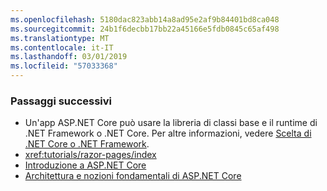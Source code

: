 ```yaml
---
ms.openlocfilehash: 5180dac823abb14a8ad95e2af9b84401bd8ca048
ms.sourcegitcommit: 24b1f6decbb17bb22a45166e5fdb0845c65af498
ms.translationtype: MT
ms.contentlocale: it-IT
ms.lasthandoff: 03/01/2019
ms.locfileid: "57033368"
---
```

### <a name="next-steps"></a>Passaggi successivi

* Un'app ASP.NET Core può usare la libreria di classi base e il runtime di .NET Framework o .NET Core. Per altre informazioni, vedere [Scelta di .NET Core o .NET Framework](/dotnet/articles/standard/choosing-core-framework-server).
* <xref:tutorials/razor-pages/index>
* [Introduzione a ASP.NET Core](xref:index)
* [Architettura e nozioni fondamentali di ASP.NET Core](xref:fundamentals/index)
